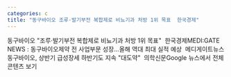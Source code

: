 ```yaml
---
categories: c
title: "동구바이오 조루·발기부전 복합제로 비뇨기과 처방 1위 목표  한국경제"
---
```

동구바이오 "조루·발기부전 복합제로 비뇨기과 처방 1위 목표"&nbsp;&nbsp;한국경제MEDI:GATE NEWS : 동구바이오제약 전 사업부문 성장…올해 역대 최대 실적 예상&nbsp;&nbsp;메디게이트뉴스동구바이오, 상반기 급성장세 하반기도 지속 "대도약"&nbsp;&nbsp;의학신문Google 뉴스에서 전체 콘텐츠 보기